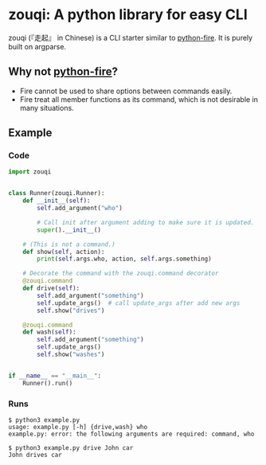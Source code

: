 # zouqi: A python library for easy CLI

zouqi (『走起』 in Chinese) is a CLI starter similar to [python-fire](https://github.com/google/python-fire). It is purely built on argparse. 

## Why not [python-fire](https://github.com/google/python-fire)?

  - Fire cannot be used to share options between commands easily.
  - Fire treat all member functions as its command, which is not desirable in many situations.

## Example

### Code

```python
import zouqi


class Runner(zouqi.Runner):
    def __init__(self):
        self.add_argument("who")

        # Call init after argument adding to make sure it is updated.
        super().__init__()

    # (This is not a command.)
    def show(self, action):
        print(self.args.who, action, self.args.something)

    # Decorate the command with the zouqi.command decorator
    @zouqi.command
    def drive(self):
        self.add_argument("something")
        self.update_args()  # call update_args after add new args
        self.show("drives")

    @zouqi.command
    def wash(self):
        self.add_argument("something")
        self.update_args()
        self.show("washes")


if __name__ == "__main__":
    Runner().run()
```

### Runs

```
$ python3 example.py 
usage: example.py [-h] {drive,wash} who
example.py: error: the following arguments are required: command, who
```

```
$ python3 example.py drive John car
John drives car
```